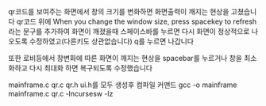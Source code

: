 
qr코드를 보여주는 화면에서 창의 크기를 변화하면 화면출력이 깨지는 현상을 고쳤습니다 
qr코드 위에 When you change the window size, press spacekey to refresh 라는 문구를 추가하여 화면이 깨졌을때 스페이스바를 누르면 다시 화면이 정상적으로 나오도록 수정하였고(다른키도 상관없습니다) q를 누르면 나갑니다

또한 로비등에서 창변화에 따른 화면이 깨지는 현상을 spacebar를 누르거나 창을 최소화하고 다시 최대화 하면 복구되도록 수정했습니다

mainframe.c qr.c qr.h ui.h를 모두 생성후
컴파일 커맨드
gcc -o mainframe mainframe.c qr.c -lncursesw -lz
